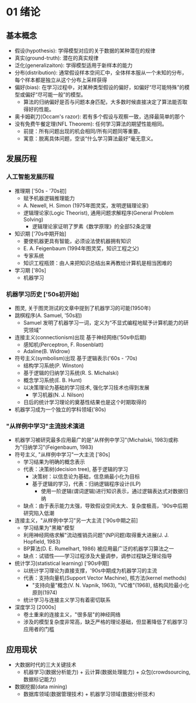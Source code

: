 # 01 绪论

## 基本概念

- 假设(hypothesis): 学得模型对应的关于数据的某种潜在的规律
- 真实(ground-truth): 潜在的真实规律
- 泛化(generalizaiton): 学得模型适用于新样本的能力
- 分布(distribution): 通常假设样本空间汇中，全体样本服从一个未知的分布，每个样本都是独立从这个分布上采样获得
- 偏好(bias): 在学习过程中，对某种类型假设的偏好，如偏好“尽可能特殊”的模型或偏好“尽可能一般”的模型。
    - 算法的归纳偏好是否与问题本身匹配，大多数时候直接决定了算法能否取得好的性能。
- 奥卡姆剃刀(Occam's razor): 若有多个假设与观察一致，选择最简单的那个
- 没有免费午餐定理(NFL Theorem): 任何学习算法的期望性能相同。
    - 前提：所有问题出现的机会相同/所有问题同等重要。
    - 寓意：脱离具体问题，空谈“什么学习算法最好”毫无意义。

## 发展历程

### 人工智能发展历程

- 推理期 ['50s - '70s初]
    - 赋予机器逻辑推理能力
    - A. Newell, H. Simon (1975年图灵奖，发明逻辑理论家)
    - 逻辑理论家(Logic Theorist), 通用问题求解程序(General Problem Solving)
        - 逻辑理论家证明了罗素《数学原理》的全部52条定理
- 知识期 ['70s中期开始]
    - 要使机器更具有智能，必须设法使机器拥有知识
    - E. A. Feigenbaum (1994年图灵奖，知识工程之父)
    - 专家系统
    - 知识工程瓶颈：由人来把知识总结出来再教给计算机是相当困难的
- 学习期 ['80s]
    - 机器学习

### 机器学习历史 ['50s初开始]

- 图灵, 关于图灵测试的文章中提到了机器学习的可能(1950年)
- 跳棋程序(A. Samuel, '50s初)
    - Samuel 发明了机器学习一词，定义为“不显式编程地赋予计算机能力的研究领域”
- 连接主义(connectionism)出现 基于神经网络('50s中后期)
    - 感知机(Perceptron, F. Rosenblatt)
    - Adaline(B. Widrow)
- 符号主义(symbolism)出现 基于逻辑表示('60s - '70s)
    - 结构学习系统(P. Winston)
    - 基于逻辑的归纳学习系统(R. S. Michalski)
    - 概念学习系统(E. B. Hunt)
    - 以决策理论为基础的学习技术, 强化学习技术也得到发展
        - 学习机器(N. J. Nilson)
    - 日后的统计学习理论的奠基性结果也是这个时期取得的
- 机器学习成为一个独立的学科领域('80s)

### "从样例中学习"主流技术演进

- 机器学习被研究最多应用最广的是"从样例中学习"(Michalski, 1983)或称为"归纳学习"(Feigenbaum, 1983)
- 符号主义, "从样例中学习"一大主流 ['80s]
    - 学习结果为明确的概念表示
    - 代表：决策树(decision tree), 基于逻辑的学习
        - 决策树：以信息论为基础，信息熵最小化为目标
        - 基于逻辑的学习，代表：归纳逻辑程序设计(ILP)
            - 使用一阶逻辑(谓词逻辑)进行知识表示，通过逻辑表达式对数据归纳
    - 缺点：由于表示能力太强，导致假设空间太大、复杂度极高，'90s中后期研究陷入低潮
- 连接主义，"从样例中学习"另一大主流 ['90s中期之前]
    - 学习结果为"黑箱"模型
    - 利用神经网络求解"流动推销员问题"(NP问题)取得重大进展(J. J. Hopfield, 1983)
    - BP算法(D. E. Rumelhart, 1986) 被应用最广泛的机器学习算法之一
    - 缺点：试错性——学习过程涉及大量调参，调参过程缺乏理论指导
- 统计学习(statistical learning) ['90s中期]
    - 以统计学习理论为直接支撑，'90s中期成为机器学习的主流
    - 代表：支持向量机(Support Vector Machine), 核方法(kernel methods)
        - "支持向量"概念(V. N. Vapnik, 1963), "VC维"(1968), 结构风险最小化原则(1974)
    - 统计学习与连接主义学习有着密切联系
- 深度学习 [2000s]
    - 卷土重来的连接主义，"很多层"的神经网络
    - 涉及的模型复杂度非常高，缺乏严格的理论基础，但显著降低了机器学习应用者的门槛

## 应用现状

- 大数据时代的三大关键技术
    - 机器学习(数据分析能力) + 云计算(数据处理能力) + 众包(crowdsourcing, 数据标记能力)
- 数据挖掘(data mining)
    - 数据库领域(数据管理技术) + 机器学习领域(数据分析技术)
